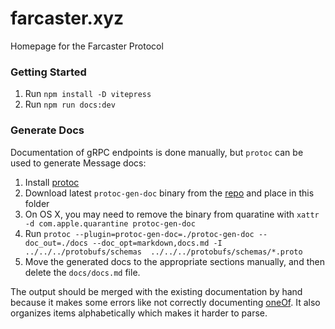 # farcaster.xyz

Homepage for the Farcaster Protocol

### Getting Started

1. Run `npm install -D vitepress`
2. Run `npm run docs:dev`


### Generate Docs

Documentation of gRPC endpoints is done manually, but `protoc` can be used to generate Message docs:

1. Install [protoc](https://grpc.io/docs/protoc-installation/)
2. Download latest `protoc-gen-doc` binary from the [repo](https://github.com/pseudomuto/protoc-gen-doc) and place in this folder
3. On OS X, you may need to remove the binary from quaratine with `xattr -d com.apple.quarantine protoc-gen-doc`
4. Run `protoc --plugin=protoc-gen-doc=./protoc-gen-doc --doc_out=./docs --doc_opt=markdown,docs.md -I ../../../protobufs/schemas  ../../../protobufs/schemas/*.proto`
5. Move the generated docs to the appropriate sections manually, and then delete the `docs/docs.md` file.

The output should be merged with the existing documentation by hand because it makes some errors like not correctly documenting [oneOf](https://github.com/pseudomuto/protoc-gen-doc/issues/333). It also organizes items alphabetically which makes it harder to parse.